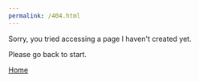 ```yaml
---
permalink: /404.html
---
```

Sorry, you tried accessing a page I haven't created yet.

Please go back to start.

[Home](https://tiffin-filion.github.io)
